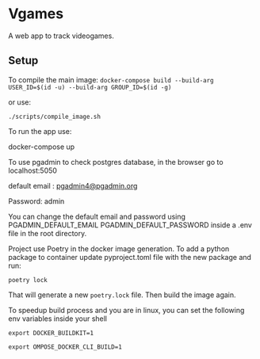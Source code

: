 # Vgames

A web app to track videogames.

## Setup

To compile the main image: `docker-compose build --build-arg USER_ID=$(id -u) --build-arg GROUP_ID=$(id -g)`

or use:

`./scripts/compile_image.sh`

To run the app use:

docker-compose up

To use pgadmin to check postgres database, in the browser go to localhost:5050

default email : pgadmin4@pgadmin.org

Password: admin

You can change the default email and password using PGADMIN_DEFAULT_EMAIL PGADMIN_DEFAULT_PASSWORD inside a .env file in the root directory.

Project use Poetry in the docker image generation. To add a python package to container update pyproject.toml file with the new package and run:

`poetry lock`

That will generate a new `poetry.lock` file. Then build the image again.

To speedup build process and you are in linux, you can set the following env variables inside your shell

`export DOCKER_BUILDKIT=1`

`export OMPOSE_DOCKER_CLI_BUILD=1`

